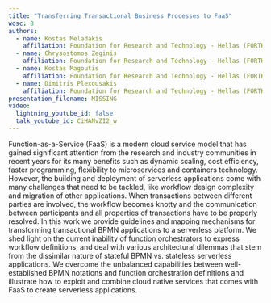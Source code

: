 ```yaml
---
title: "Transferring Transactional Business Processes to FaaS"
wosc: 8
authors:
  - name: Kostas Meladakis
    affiliation: Foundation for Research and Technology - Hellas (FORTH)
  - name: Chrysostomos Zeginis
    affiliation: Foundation for Research and Technology - Hellas (FORTH)
  - name: Kostas Magoutis
    affiliation: Foundation for Research and Technology - Hellas (FORTH)
  - name: Dimitris Plexousakis
    affiliation: Foundation for Research and Technology - Hellas (FORTH)
presentation_filename: MISSING
video:
  lightning_youtube_id: false
  talk_youtube_id: CiHANvZI2_w
---
```


Function-as-a-Service (FaaS) is a modern cloud service model that has gained significant attention from the research and industry communities in recent years for its many benefits such as dynamic scaling, cost efficiency, faster programming, flexibility to microservices and containers technology. However, the building and deployment of serverless applications come with many challenges that need to be tackled, like workflow design complexity and migration of other applications. When transactions between different parties are involved, the workflow becomes knotty and the communication between participants and all properties of transactions have to be properly resolved. In this work we provide guidelines and mapping mechanisms for transforming transactional BPMN applications to a serverless platform. We shed light on the current inability of function orchestrators to express workflow definitions, and deal with various architectural dilemmas that stem from the dissimilar nature of stateful BPMN vs. stateless serverless applications. We overcome the unbalanced capabilities between well-established BPMN notations and function orchestration definitions and illustrate how to exploit and combine cloud native services that comes with FaaS to create serverless applications.
